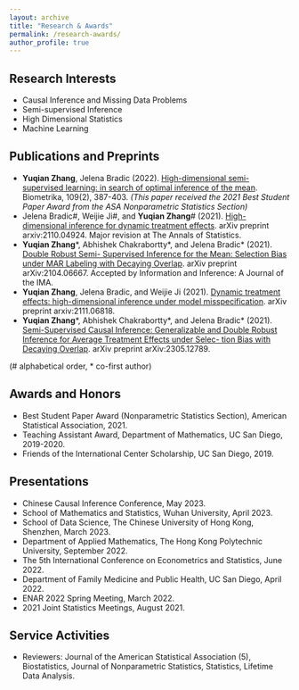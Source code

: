 ```yaml
---
layout: archive
title: "Research & Awards"
permalink: /research-awards/
author_profile: true
---
```


Research Interests
------
<ul>
    <li>Causal Inference and Missing Data Problems</li>
    <li>Semi-supervised Inference</li>
    <li>High Dimensional Statistics</li>
    <li>Machine Learning</li>
</ul>

Publications and Preprints
------
<ul>
    <li><b>Yuqian Zhang</b>, Jelena Bradic (2022). <a href="https://academic.oup.com/biomet/article/109/2/387/6370142">High-dimensional semi-supervised learning: in search of optimal inference of the mean</a>. Biometrika, 109(2), 387-403. <i>(This paper received the 2021 Best Student Paper Award from the ASA Nonparametric Statistics Section)</i></li>
    <li>Jelena Bradic#, Weijie Ji#, and <b>Yuqian Zhang</b># (2021). <a href="https://arxiv.org/abs/2110.04924">High-dimensional inference for dynamic treatment effects</a>. arXiv preprint arxiv:2110.04924. Major revision at The Annals of Statistics.</li>
    <li><b>Yuqian Zhang</b>*, Abhishek Chakrabortty*, and Jelena Bradic* (2021). <a href="https://arxiv.org/abs/2104.06667">Double Robust Semi- Supervised Inference for the Mean: Selection Bias under MAR Labeling with Decaying Overlap</a>. arXiv preprint arXiv:2104.06667. Accepted by Information and Inference: A Journal of the IMA.</li>
    <li><b>Yuqian Zhang</b>, Jelena Bradic, and Weijie Ji (2021). <a href="https://arxiv.org/abs/2111.06818">Dynamic treatment effects: high-dimensional inference under model misspecification</a>. arXiv preprint arxiv:2111.06818.</li>
    <li><b>Yuqian Zhang</b>*, Abhishek Chakrabortty*, and Jelena Bradic* (2021). <a href="https://arxiv.org/abs/2305.12789">Semi-Supervised Causal Inference: Generalizable and Double Robust Inference for Average Treatment Effects under Selec- tion Bias with Decaying Overlap</a>. arXiv preprint arXiv:2305.12789.
</ul>
(# alphabetical order, * co-first author)

Awards and Honors
------
<ul>
    <li>Best Student Paper Award (Nonparametric Statistics Section), American Statistical Association, 2021.</li>
    <li>Teaching Assistant Award, Department of Mathematics, UC San Diego, 2019-2020.</li>
    <li>Friends of the International Center Scholarship, UC San Diego, 2019.</li>
</ul>

Presentations
------
<ul>
    <li>Chinese Causal Inference Conference, May 2023.</li>
    <li>School of Mathematics and Statistics, Wuhan University, April 2023.</li>
    <li>School of Data Science, The Chinese University of Hong Kong, Shenzhen, March 2023.</li>
    <li>Department of Applied Mathematics, The Hong Kong Polytechnic University, September 2022.</li>
    <li>The 5th International Conference on Econometrics and Statistics, June 2022.</li>
    <li>Department of Family Medicine and Public Health, UC San Diego, April 2022.</li>
    <li>ENAR 2022 Spring Meeting, March 2022.</li>
    <li>2021 Joint Statistics Meetings, August 2021. </li>
</ul>

Service Activities
------
<ul>
    <li>Reviewers: Journal of the American Statistical Association (5), Biostatistics, Journal of Nonparametric Statistics, Statistics, Lifetime Data Analysis.</li>
</ul>
